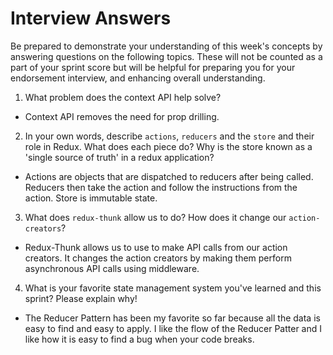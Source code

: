 # Interview Answers

Be prepared to demonstrate your understanding of this week's concepts by answering questions on the following topics. These will not be counted as a part of your sprint score but will be helpful for preparing you for your endorsement interview, and enhancing overall understanding.

1. What problem does the context API help solve?

- Context API removes the need for prop drilling.

2. In your own words, describe `actions`, `reducers` and the `store` and their role in Redux. What does each piece do? Why is the store known as a 'single source of truth' in a redux application?

- Actions are objects that are dispatched to reducers after being called. Reducers then take the action and follow the instructions from the action. Store is immutable state.

3. What does `redux-thunk` allow us to do? How does it change our `action-creators`?

- Redux-Thunk allows us to use to make API calls from our action creators. It changes the action creators by making them perform asynchronous API calls using middleware.

4. What is your favorite state management system you've learned and this sprint? Please explain why!

- The Reducer Pattern has been my favorite so far because all the data is easy to find and easy to apply. I like the flow of the Reducer Patter and I like how it is easy to find a bug when your code breaks.
